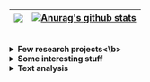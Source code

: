 
| <a href="https://github.com/anuraghazra/github-readme-stats"><img align="center" src="https://github-readme-stats.vercel.app/api/top-langs/?username=frandreoli&layout=compact&hide_border=true" /></a> |  <a href="https://github.com/anuraghazra/github-readme-stats"><img align="center" src="https://github-readme-stats.vercel.app/api/pin/?username=frandreoli&repo=atoms_optical_response&hide_border=true" alt="Anurag's github stats" /></a> |
| ------------- | ------------- |


<br/>


<div>

<details>
  <summary><b>Few research projects<\b></summary>
  <ul>
    <li> <img align="center" src="https://img.shields.io/badge/Julia-purple" /> <b> <a href="https://github.com/frandreoli/atoms_optical_response">atoms_optical_response</a>. </b>Steady-state, optical response of large-scale systems of quantum emitters. Coded in Julia, optimized for multi-threading. </li>
    <li> <img align="center" src="https://img.shields.io/badge/Julia-purple" /> <b> <a href="https://github.com/frandreoli/atoms_optical_dephasing">atoms_optical_dephasing</a>. </b>Dephasing dynamics of an atomic spin-wave, due to inter-atomic, optical interactions (using a first-order cumulant expansion).</i> </li>    
    <li> <img align="center" src="https://img.shields.io/badge/Julia-purple" /> <b> <a href="https://github.com/frandreoli/optimization_atoms_metalens">optimization_atoms_metalens</a>. </b>Toolbox of global algorithms to optimize the efficiency of an atomic metalens. </li>    
    <li> <img align="center" src="https://img.shields.io/badge/Julia-purple" />  <b> optimization_atoms_adjoint. </b> 
      Optimization of the collective, linear optical response of an ensemble of quantum emitters, through the inverse-design of their spatial positions (adjoint algorithms). </li>
    <li> <img align="center" src="https://img.shields.io/badge/Julia-purple" /> <b> optimization_atoms_QM. </b>       Optimization of the efficiency of an atomic-based quantum memory, via the inverse-design of the atomic positions (particle-swarm algorithm).</li>
  </ul>
</details>

<details>
  <summary>Some interesting stuff</summary>
  <ul>
    <li> <img align="center" src="https://img.shields.io/badge/Julia-purple" /> <a href="https://github.com/frandreoli/atoms_optical_response">atoms_optical_response</a></li>
    <li> <img align="center" src="https://img.shields.io/badge/Julia-purple" /> <a href="https://github.com/frandreoli/atoms_optical_dephasing">atoms_optical_dephasing</a></li>    
    <li> <img align="center" src="https://img.shields.io/badge/Julia-purple" /> <a href="https://github.com/frandreoli/optimization_atoms_metalens">optimization_atoms_metalens</a></li>    
  </ul>
</details>

<details>
  <summary>Text analysis</summary>
  <ul>
    <li> <img align="center" src="https://img.shields.io/badge/Julia-purple" /> <a href="https://github.com/frandreoli/atoms_optical_response">atoms_optical_response</a></li>
  </ul>
</details>

</div>
